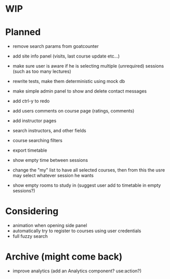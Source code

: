 # WIP

# Planned

- remove search params from goatcounter
- add site info panel (visits, last course update etc...)

- make sure user is aware if he is selecting multiple (unrequired) sessions (such as too many lectures)

- rewrite tests, make them deterministic using mock db
- make simple admin panel to show and delete contact messages

- add ctrl-y to redo
- add users comments on course page (ratings, comments)
- add instructor pages

- search instructors, and other fields
- course searching filters
- export timetable

- show empty time between sessions
- change the "my" list to have all selected courses, then from this the usre may select whatever session he wants

- show empty rooms to study in (suggest user add to timetable in empty sessions?)

# Considering

- animation when opening side panel
- automatically try to register to courses using user credentials
- full fuzzy search

# Archive (might come back)

- improve analytics (add an Analytics component? use:action?)
